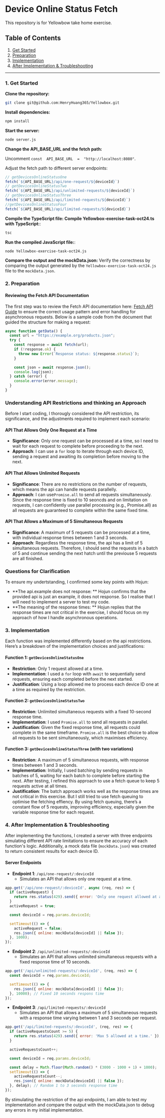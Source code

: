 
# Device Online Status Fetch

This repository is for Yellowbow take home exercise.

## Table of Contents
1. [Get Started](#1-get-started)
2. [Preparation](#2-preparation)
3. [Implementation](#3-implementation)
4. [After Implementation & Troubleshooting](#4-after-implementation--troubleshooting)

---
### 1. Get Started
 **Clone the repository:**
   ```bash
   git clone git@github.com:HenryHuang365/Yellowbox.git
   ```
   **Install dependencies:**
   ```bash
   npm install
   ```
  **Start the server:**
   ```bash
 node server.js
   ```
**Change the API_BASE_URL and the fetch path:**

Uncomment `const  API_BASE_URL  =  "http://localhost:8080"`. 

Adjust the fetch path to different server endpoints: 
```javascript
// getDevicesOnlineStatusOne
fetch(`${API_BASE_URL}/api/one-request/${deviceId}`)
// getDevicesOnlineStatusTwo
fetch(`${API_BASE_URL}/api/unlimited-requests/${deviceId}`)
// getDevicesOnlineStatusThree
fetch(`${API_BASE_URL}/api/limited-requests/${deviceId}`)
//getDevicesOnlineStatusFour
fetch(`${API_BASE_URL}/api/limited-requests/${deviceId}`)
```

**Compile the TypeScript file: Compile Yellowbox-exercise-task-oct24.ts with TypeScript:**:
   ```bash
 tsc
   ```
**Run the compiled JavaScript file:**:
   ```bash
 node Yellowbox-exercise-task-oct24.js
   ```
**Compare the output and the mockData.json:**
Verify the correctness by comparing the output generated by the `Yellowbox-exercise-task-oct24.js` file to the `mockData.json`.

### 2. Preparation

#### Reviewing the Fetch API Documentation

The first step was to review the Fetch API documentation here: [Fetch API Guide](https://developer.mozilla.org/en-US/docs/Web/API/Fetch_API/Using_Fetch) to ensure the correct usage pattern and error handling for asynchronous requests. Below is a sample code from the document that guided the structure for making a request:

```javascript
async function getData() {
  const url = "https://example.org/products.json";
  try {
    const response = await fetch(url);
    if (!response.ok) {
      throw new Error(`Response status: ${response.status}`);
    }

    const json = await response.json();
    console.log(json);
  } catch (error) {
    console.error(error.message);
  }
}
```
### Understanding API Restrictions and thinking an Approach

Before I start coding, I thorougly considered the API restriction, its significance, and the adjustments required to implement each scenario:

#### API That Allows Only One Request at a Time
- **Significance**: Only one request can be processed at a time, so I need to wait for each request to complete before proceeding to the next.
- **Approach**: I can use a `for` loop to iterate through each device ID, sending a request and awaiting its completion before moving to the next.

#### API That Allows Unlimited Requests
- **Significance**: There are no restrictions on the number of requests, which means the api can handle requests parallelly.
- **Approach**: I can use`Promise.all` to send all requests simultaneously. Since the response time is fixed to 10 seoncds and on limitation on requests, I can confidently use parallel processing (e.g., Promise.all) as all requests are guaranteed to complete within the same fixed time.

#### API That Allows a Maximum of 5 Simultaneous Requests
- **Significance**: A maximum of 5 requests can be processed at a time, with individual response times between 1 and 3 seconds.
- **Approach**: Regardless the response time, the api has a limit of 5 simultaneous requests. Therefore, I should send the requests in a batch of 5 and continue sending the next hatch until the previouse 5 requests are all finished. 

### Questions for Clarification

To ensure my undertstanding, I confirmed some key points with Hojun:

- **The api.example does not response: ** Hojun confirms that the provided api is just an example, it does not response. So I realise that I will need to implement a server to test my code. 
- **The meaning of the response times:  ** Hojun replies that the response times are not critical in the exercise, I should focus on my approach of how I handle asynchronous operations. 

### 3. Implementation

Each function was implemented differently based on the api restrictions. Here’s a breakdown of the implementation choices and justifications:

#### Function 1: `getDevicesOnlineStatusOne`
- **Restriction**: Only 1 request allowed at a time.
- **Implementation**: I used a `for` loop with `await` to sequentially send requests, ensuring each completed before the next started.
- **Justification**: Using a loop allowed me to process each device ID one at a time as required by the restriction.

#### Function 2: `getDevicesOnlineStatusTwo`
- **Restriction**: Unlimited simultaneous requests with a fixed 10-second response time.
- **Implementation**: I used `Promise.all` to send all requests in parallel.
- **Justification**: Given the fixed response time, all requests could complete in the same timeframe. `Promise.all` is the best choice to allow all requests to be sent simultaneously, which maximises efficiency.

#### Function 3: `getDevicesOnlineStatusThree` (with two variations)
- **Restriction**: A maximum of 5 simultaneous requests, with response times between 1 and 3 seconds.
- **Implementation**: Initially, I used batching by sending requests in batches of 5, waiting for each batch to complete before starting the next. After testing, I refined this approach to use a fetch queue to keep 5 requests active at all times.
- **Justification**: The batch approach works well as the response times are not critical in this exercise. But I still tried to use fetch queuing to optimise the fetching effiency. By using fetch queuing, there’s a constant flow of 5 requests, improving efficiency, especially given the variable response time for each request.

### 4. After Implementation & Troubleshooting

After implementing the functions, I created a server with three endpoints simulating different API rate limitations to ensure the accuracy of each function's logic. Additionally, a mock data file (`mockData.json`) was created to return consistent results for each device ID.

#### Server Endpoints
- **Endpoint 1**: `/api/one-request/:deviceId`
  - Simulates an API that allows only one request at a time.
```javascript
app.get('/api/one-request/:deviceId', async (req, res) => {
  if (activeRequest) {
    return res.status(429).send({ error: 'Only one request allowed at a time.' });
  }
  activeRequest = true;

  const deviceId = req.params.deviceId;

  setTimeout(() => {
    activeRequest = false;
    res.json({ online: mockData[deviceId] || false });
  }, 1000);
});
```
- **Endpoint 2**: `/api/unlimited-requests/:deviceId`
  - Simulates an API that allows unlimited simultaneous requests with a fixed response time of 10 seconds.
```javascript
app.get('/api/unlimited-requests/:deviceId', (req, res) => {
  const deviceId = req.params.deviceId;

  setTimeout(() => {
    res.json({ online: mockData[deviceId] || false });
  }, 10000); // Fixed 10 seconds respons time
});
```
- **Endpoint 3**: `/api/limited-requests/:deviceId`
  - Simulates an API that allows a maximum of 5 simultaneous requests with a response time varying between 1 and 3 seconds per request.
```javascript
app.get('/api/limited-requests/:deviceId', (req, res) => {
  if (activeRequestsCount >= 5) {
    return res.status(429).send({ error: 'Max 5 allowed at a time.' });
  }

  activeRequestsCount++;

  const deviceId = req.params.deviceId;

  const delay = Math.floor(Math.random() * (3000 - 1000 + 1) + 1000);
  setTimeout(() => {
    activeRequestsCount--;
    res.json({ online: mockData[deviceId] || false });
  }, delay); // Random 1 to 3 seconds response time
});
```
By stimulating the restriction of the api endpoints, I am able to test my implementation and compare the output with the mockData.json to debug any errors in my initial implementation.
